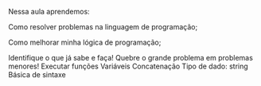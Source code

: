 Nessa aula aprendemos:

Como resolver problemas na linguagem de programação;

Como melhorar minha lógica de programação;

Identifique o que já sabe e faça!
Quebre o grande problema em problemas menores!
Executar funções
Variáveis
Concatenação
Tipo de dado: string
Básica de sintaxe